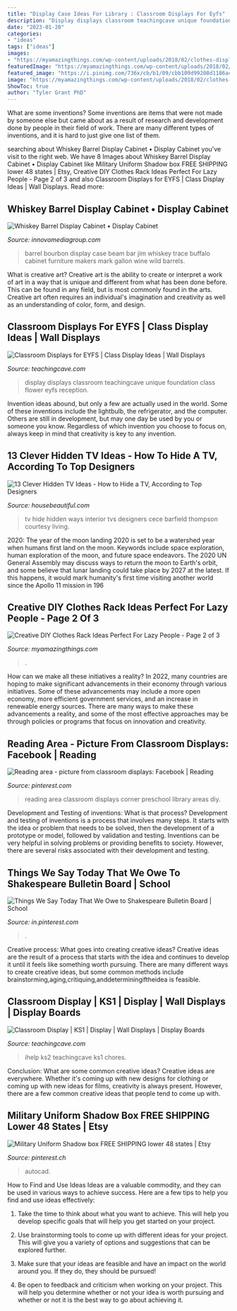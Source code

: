 ```yaml
---
title: "Display Case Ideas For Library : Classroom Displays For Eyfs"
description: "Display displays classroom teachingcave unique foundation class flower eyfs reception"
date: "2023-01-20"
categories:
- "ideas"
tags: ["ideas"]
images:
- "https://myamazingthings.com/wp-content/uploads/2018/02/clothes-display-9-.jpg"
featuredImage: "https://myamazingthings.com/wp-content/uploads/2018/02/clothes-display-9-.jpg"
featured_image: "https://i.pinimg.com/736x/cb/b1/09/cbb109d99208d1186ace179488b1a325.jpg"
image: "https://myamazingthings.com/wp-content/uploads/2018/02/clothes-display-9-.jpg"
ShowToc: true
author: "Tyler Grant PhD"
---
```



What are some inventions?
Some inventions are items that were not made by someone else but came about as a result of research and development done by people in their field of work. There are many different types of inventions, and it is hard to just give one list of them.

	

		
searching about Whiskey Barrel Display Cabinet • Display Cabinet you've visit to the right web. We have 8 Images about Whiskey Barrel Display Cabinet • Display Cabinet like Military Uniform Shadow box FREE SHIPPING lower 48 states | Etsy, Creative DIY Clothes Rack Ideas Perfect For Lazy People - Page 2 of 3 and also Classroom Displays for EYFS | Class Display Ideas | Wall Displays. Read more:
		
    
## Whiskey Barrel Display Cabinet • Display Cabinet

<img loading=lazy src="https://innovomediagroup.com/wp-content/uploads/2018/07/bourbon-barrel-display-case-jim-beam-makers-mark-wild-turkey-intended-for-proportions-1125-x-1500.jpg" onerror="this.onerror=null;this.src='https://tse4.mm.bing.net/th?id=OIP.PRzYObNPiOnZshkkh6Nq3AHaJ4&amp;pid=15.1';" alt="Whiskey Barrel Display Cabinet • Display Cabinet">

_Source: innovomediagroup.com_

>barrel bourbon display case beam bar jim whiskey trace buffalo cabinet furniture makers mark gallon wine wild barrels. 

	

What is creative art?
Creative art is the ability to create or interpret a work of art in a way that is unique and different from what has been done before. This can be found in any field, but is most commonly found in the arts. Creative art often requires an individual's imagination and creativity as well as an understanding of color, form, and design.

    
## Classroom Displays For EYFS | Class Display Ideas | Wall Displays

<img loading=lazy src="https://www.teachingcave.com/wp-content/uploads/2013/10/display-flower-hands.jpg" onerror="this.onerror=null;this.src='https://tse2.mm.bing.net/th?id=OIP.Q950TOtmcxuNeKsCAD9lsgHaNJ&amp;pid=15.1';" alt="Classroom Displays for EYFS | Class Display Ideas | Wall Displays">

_Source: teachingcave.com_

>display displays classroom teachingcave unique foundation class flower eyfs reception. 

	

Invention ideas abound, but only a few are actually used in the world. Some of these inventions include the lightbulb, the refrigerator, and the computer. Others are still in development, but may one day be used by you or someone you know. Regardless of which invention you choose to focus on, always keep in mind that creativity is key to any invention.

    
## 13 Clever Hidden TV Ideas - How To Hide A TV, According To Top Designers

<img loading=lazy src="https://hips.hearstapps.com/hmg-prod.s3.amazonaws.com/images/4-1543356304.jpg?crop=0.7596475235490733xw:1xh;center,top&amp;resize=480:*" onerror="this.onerror=null;this.src='https://tse3.mm.bing.net/th?id=OIP.Yo0d9feHfQa_aRMtBwT4NQHaLH&amp;pid=15.1';" alt="13 Clever Hidden TV Ideas - How to Hide a TV, According to Top Designers">

_Source: housebeautiful.com_

>tv hide hidden ways interior tvs designers cece barfield thompson courtesy living. 

	

2020: The year of the moon landing
2020 is set to be a watershed year when humans first land on the moon. Keywords include space exploration, human exploration of the moon, and future space endeavors. The 2020 UN General Assembly may discuss ways to return the moon to Earth's orbit, and some believe that lunar landing could take place by 2027 at the latest. If this happens, it would mark humanity's first time visiting another world since the Apollo 11 mission in 196
    
## Creative DIY Clothes Rack Ideas Perfect For Lazy People - Page 2 Of 3

<img loading=lazy src="https://myamazingthings.com/wp-content/uploads/2018/02/clothes-display-9-.jpg" onerror="this.onerror=null;this.src='https://tse4.mm.bing.net/th?id=OIP.wWloRwqpVc6XjLAKDY5FAAHaJQ&amp;pid=15.1';" alt="Creative DIY Clothes Rack Ideas Perfect For Lazy People - Page 2 of 3">

_Source: myamazingthings.com_

>. 

	

How can we make all these initiatives a reality?
In 2022, many countries are hoping to make significant advancements in their economy through various initiatives. Some of these advancements may include a more open economy, more efficient government services, and an increase in renewable energy sources. There are many ways to make these advancements a reality, and some of the most effective approaches may be through policies or programs that focus on innovation and creativity.

    
## Reading Area - Picture From Classroom Displays: Facebook | Reading

<img loading=lazy src="https://i.pinimg.com/736x/2b/d7/fa/2bd7facea9caf0cd6b3d67474ac5caf1--reading-tips-reading-areas.jpg" onerror="this.onerror=null;this.src='https://tse1.mm.bing.net/th?id=OIP.P1V0UwQBsBJfGbuM-waeGgHaJ4&amp;pid=15.1';" alt="Reading area - picture from classroom displays: Facebook | Reading">

_Source: pinterest.com_

>reading area classroom displays corner preschool library areas diy. 

	

Development and Testing of inventions: What is that process?
Development and testing of inventions is a process that involves many steps. It starts with the idea or problem that needs to be solved, then the development of a prototype or model, followed by validation and testing. Inventions can be very helpful in solving problems or providing benefits to society. However, there are several risks associated with their development and testing.

    
## Things We Say Today That We Owe To Shakespeare Bulletin Board | School

<img loading=lazy src="https://i.pinimg.com/736x/cb/b1/09/cbb109d99208d1186ace179488b1a325.jpg" onerror="this.onerror=null;this.src='https://tse2.mm.bing.net/th?id=OIP.9gOvhW9ZEsU2VL4wMX-6PQHaFq&amp;pid=15.1';" alt="Things We Say Today That We Owe to Shakespeare Bulletin Board | School">

_Source: in.pinterest.com_

>. 

	

Creative process: What goes into creating creative ideas?
Creative ideas are the result of a process that starts with the idea and continues to develop it until it feels like something worth pursuing. There are many different ways to create creative ideas, but some common methods include brainstorming,aging,critiquing,anddeterminingiftheidea is feasible.

    
## Classroom Display | KS1 | Display | Wall Displays | Display Boards

<img loading=lazy src="https://www.teachingcave.com/wp-content/uploads/2013/10/ihelp.jpg" onerror="this.onerror=null;this.src='https://tse4.mm.bing.net/th?id=OIP.jz-K9hgKZfxAyzBIi7K_ZQHaJ3&amp;pid=15.1';" alt="Classroom Display | KS1 | Display | Wall Displays | Display Boards">

_Source: teachingcave.com_

>ihelp ks2 teachingcave ks1 chores. 

	

Conclusion: What are some common creative ideas?
Creative ideas are everywhere. Whether it's coming up with new designs for clothing or coming up with new ideas for films, creativity is always present. However, there are a few common creative ideas that people tend to come up with.

    
## Military Uniform Shadow Box FREE SHIPPING Lower 48 States | Etsy

<img loading=lazy src="https://i.pinimg.com/736x/84/29/ac/8429acb9171cfa4106f0491d3058f889.jpg" onerror="this.onerror=null;this.src='https://tse2.mm.bing.net/th?id=OIP.9s7-JoRydo0R7R1NxnupmwHaJ4&amp;pid=15.1';" alt="Military Uniform Shadow box FREE SHIPPING lower 48 states | Etsy">

_Source: pinterest.ch_

>autocad. 

	

How to Find and Use Ideas
Ideas are a valuable commodity, and they can be used in various ways to achieve success. Here are a few tips to help you find and use ideas effectively:
1. Take the time to think about what you want to achieve. This will help you develop specific goals that will help you get started on your project.

2. Use brainstorming tools to come up with different ideas for your project. This will give you a variety of options and suggestions that can be explored further.

3. Make sure that your ideas are feasible and have an impact on the world around you. If they do, they should be pursued!

4. Be open to feedback and criticism when working on your project. This will help you determine whether or not your idea is worth pursuing and whether or not it is the best way to go about achieving it.

